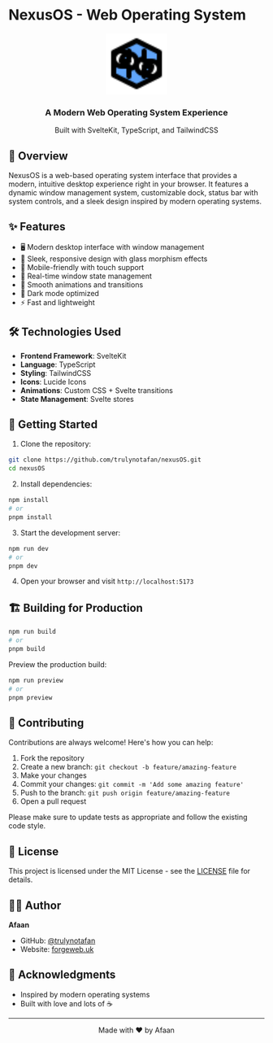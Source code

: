 # NexusOS - Web Operating System

<div align="center">
  <img src="static/favicon.svg" alt="NexusOS Logo" width="120" />
  <h3>A Modern Web Operating System Experience</h3>
  <p>Built with SvelteKit, TypeScript, and TailwindCSS</p>
</div>

## 🚀 Overview

NexusOS is a web-based operating system interface that provides a modern, intuitive desktop experience right in your browser. It features a dynamic window management system, customizable dock, status bar with system controls, and a sleek design inspired by modern operating systems.

## ✨ Features

- 🖥️ Modern desktop interface with window management
- 🎨 Sleek, responsive design with glass morphism effects
- 📱 Mobile-friendly with touch support
- 🔄 Real-time window state management
- 🎯 Smooth animations and transitions
- 🌙 Dark mode optimized
- ⚡ Fast and lightweight

## 🛠️ Technologies Used

- **Frontend Framework**: SvelteKit
- **Language**: TypeScript
- **Styling**: TailwindCSS
- **Icons**: Lucide Icons
- **Animations**: Custom CSS + Svelte transitions
- **State Management**: Svelte stores

## 🚦 Getting Started

1. Clone the repository:
```bash
git clone https://github.com/trulynotafan/nexusOS.git
cd nexusOS
```

2. Install dependencies:
```bash
npm install
# or
pnpm install
```

3. Start the development server:
```bash
npm run dev
# or
pnpm dev
```

4. Open your browser and visit `http://localhost:5173`

## 🏗️ Building for Production

```bash
npm run build
# or
pnpm build
```

Preview the production build:
```bash
npm run preview
# or
pnpm preview
```

## 🤝 Contributing

Contributions are always welcome! Here's how you can help:

1. Fork the repository
2. Create a new branch: `git checkout -b feature/amazing-feature`
3. Make your changes
4. Commit your changes: `git commit -m 'Add some amazing feature'`
5. Push to the branch: `git push origin feature/amazing-feature`
6. Open a pull request

Please make sure to update tests as appropriate and follow the existing code style.

## 📝 License

This project is licensed under the MIT License - see the [LICENSE](LICENSE) file for details.

## 👨‍💻 Author

**Afaan**
- GitHub: [@trulynotafan](https://github.com/trulynotafan)
- Website: [forgeweb.uk](https://forgeweb.uk)

## 🙏 Acknowledgments

- Inspired by modern operating systems
- Built with love and lots of ☕


---

<div align="center">
  Made with ❤️ by Afaan
</div>
